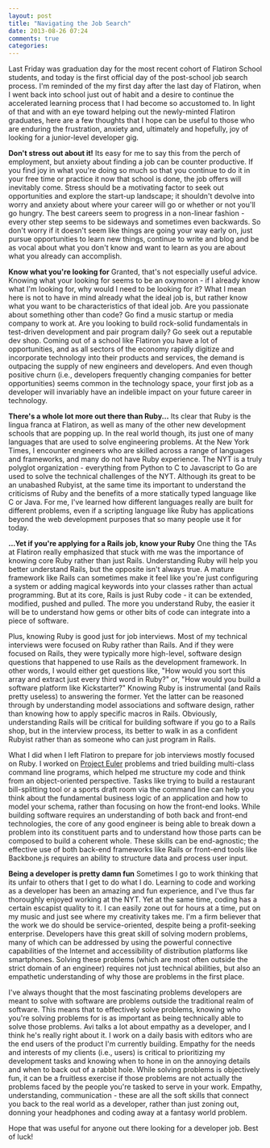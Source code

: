```yaml
---
layout: post
title: "Navigating the Job Search"
date: 2013-08-26 07:24
comments: true
categories: 
---
```

Last Friday was graduation day for the most recent cohort of Flatiron School students, and today is the first official day of the post-school job search process. I'm reminded of the my first day after the last day of Flatiron, when I went back into school just out of habit and a desire to continue the accelerated learning process that I had become so accustomed to. In light of that and with an eye toward helping out the newly-minted Flatiron graduates, here are a few thoughts that I hope can be useful to those who are enduring the frustration, anxiety and, ultimately and hopefully, joy of looking for a junior-level developer gig.

<!--more-->

<strong>Don't stress out about it!</strong>
Its easy for me to say this from the perch of employment, but anxiety about finding a job can be counter productive. If you find joy in what you're doing so much so that you continue to do it in your free time or practice it now that school is done, the job offers will inevitably come. Stress should be a motivating factor to seek out opportunities and explore the start-up landscape; it shouldn't devolve into worry and anxiety about where your career will go or whether or not you'll go hungry. The best careers seem to progress in a non-linear fashion - every other step seems to be sideways and sometimes even backwards. So don't worry if it doesn't seem like things are going your way early on, just pursue opportunities to learn new things, continue to write and blog and be as vocal about what you don't know and want to learn as you are about what you already can accomplish.

<strong>Know what you're looking for</strong>
Granted, that's not especially useful advice. Knowing what your looking for seems to be an oxymoron - if I already know what I'm looking for, why would I need to be looking for it? What I mean here is not to have in mind already what the ideal job is, but rather know what you want to be characteristics of that ideal job. Are you passionate about something other than code? Go find a music startup or media company to work at. Are you looking to build rock-solid fundamentals in test-driven development and pair program daily? Go seek out a reputable dev shop. Coming out of a school like Flatiron you have a lot of opportunities, and as all sectors of the economy rapidly digitize and incorporate technology into their products and services, the demand is outpacing the supply of new engineers and developers. And even though positive churn (i.e., developers frequently changing companies for better opportunities) seems common in the technology space, your first job as a developer will invariably have an indelible impact on your future career in technology.

<strong>There's a whole lot more out there than Ruby...</strong>
Its clear that Ruby is the lingua franca at Flatiron, as well as many of the other new development schools that are popping up. In the real world though, its just one of many languages that are used to solve engineering problems. At the New York Times, I encounter engineers who are skilled across a range of languages and frameworks, and many do not have Ruby experience. The NYT is a truly polyglot organization - everything from Python to C to Javascript to Go are used to solve the technical challenges of the NYT. Although its great to be an unabashed Rubyist, at the same time its important to understand the criticisms of Ruby and the benefits of a more statically typed language like C or Java. For me, I've learned how different languages really are built for different problems, even if a scripting language like Ruby has applications beyond the web development purposes that so many people use it for today.

<strong>...Yet if you're applying for a Rails job, know your Ruby</strong>
One thing the TAs at Flatiron really emphasized that stuck with me was the importance of knowing core Ruby rather than just Rails. Understanding Ruby will help you better understand Rails, but the opposite isn't always true. A mature framework like Rails can sometimes make it feel like you're just configuring a system or adding magical keywords into your classes rather than actual programming. But at its core, Rails is just Ruby code - it can be extended, modified, pushed and pulled. The more you understand Ruby, the easier it will be to understand how gems or other bits of code can integrate into a piece of software.

Plus, knowing Ruby is good just for job interviews. Most of my technical interviews were focused on Ruby rather than Rails. And if they were focused on Rails, they were typically more high-level, software design questions that happened to use Rails as the development framework. In other words, I would either get questions like, "How would you sort this array and extract just every third word in Ruby?" or, "How would you build a software platform like Kickstarter?" Knowing Ruby is instrumental (and Rails pretty useless) to answering the former. Yet the latter can be reasoned through by understanding model associations and software design, rather than knowing how to apply specific macros in Rails. Obviously, understanding Rails will be critical for building software if you go to a Rails shop, but in the interview process, its better to walk in as a confident Rubyist rather than as someone who can just program in Rails.

What I did when I left Flatiron to prepare for job interviews mostly focused on Ruby. I worked on <a href="http://www.projecteuler.net">Project Euler</a> problems and tried building multi-class command line programs, which helped me structure my code and think from an object-oriented perspective. Tasks like trying to build a restaurant bill-splitting tool or a sports draft room via the command line can help you think about the fundamental business logic of an application and how to model your schema, rather than focusing on how the front-end looks. While building software requires an understanding of both back and front-end technologies, the core of any good engineer is being able to break down a problem into its constituent parts and to understand how those parts can be composed to build a coherent whole. These skills can be end-agnostic; the effective use of both back-end frameworks like Rails or front-end tools like Backbone.js requires an ability to structure data and process user input.

<strong>Being a developer is pretty damn fun</strong>
Sometimes I go to work thinking that its unfair to others that I get to do what I do. Learning to code and working as a developer has been an amazing and fun experience, and I've thus far thoroughly enjoyed working at the NYT. Yet at the same time, coding has a certain escapist quality to it. I can easily zone out for hours at a time, put on my music and just see where my creativity takes me. I'm a firm believer that the work we do should be service-oriented, despite being a profit-seeking enterprise. Developers have this great skill of solving modern problems, many of which can be addressed by using the powerful connective capabilities of the Internet and accessibility of distribution platforms like smartphones. Solving these problems (which are most often outside the strict domain of an engineer) requires not just technical abilities, but also an empathetic understanding of why those are problems in the first place.

I've always thought that the most fascinating problems developers are meant to solve with software are problems outside the traditional realm of software. This means that to effectively solve problems, knowing who you're solving problems for is as important as being technically able to solve those problems. Avi talks a lot about empathy as a developer, and I think he's really right about it. I work on a daily basis with editors who are the end users of the product I'm currently building. Empathy for the needs and interests of my clients (i.e., users) is critical to prioritizing my development tasks and knowing when to hone in on the annoying details and when to back out of a rabbit hole. While solving problems is objectively fun, it can be a fruitless exercise if those problems are not actually the problems faced by the people you're tasked to serve in your work. Empathy, understanding, communication - these are all the soft skills that connect you back to the real world as a developer, rather than just zoning out, donning your headphones and coding away at a fantasy world problem.

Hope that was useful for anyone out there looking for a developer job. Best of luck!
